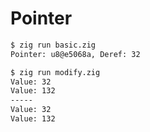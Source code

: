 # Pointer

```bash
$ zig run basic.zig
Pointer: u8@e5068a, Deref: 32
```

```bash
$ zig run modify.zig
Value: 32
Value: 132
-----
Value: 32
Value: 132
```

